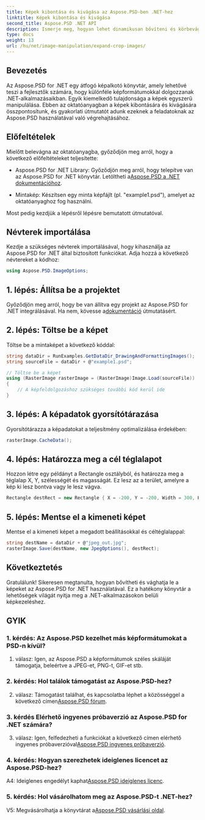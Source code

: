 ```yaml
---
title: Képek kibontása és kivágása az Aspose.PSD-ben .NET-hez
linktitle: Képek kibontása és kivágása
second_title: Aspose.PSD .NET API
description: Ismerje meg, hogyan lehet dinamikusan bővíteni és körbevágni képeket az Aspose.PSD for .NET használatával. Kövesse lépésről lépésre útmutatónkat a zökkenőmentes képkezeléshez.
type: docs
weight: 13
url: /hu/net/image-manipulation/expand-crop-images/
---
```

## Bevezetés

Az Aspose.PSD for .NET egy átfogó képalkotó könyvtár, amely lehetővé teszi a fejlesztők számára, hogy különféle képformátumokkal dolgozzanak .NET-alkalmazásaikban. Egyik kiemelkedő tulajdonsága a képek egyszerű manipulálása. Ebben az oktatóanyagban a képek kibontására és kivágására összpontosítunk, és gyakorlati útmutatót adunk ezeknek a feladatoknak az Aspose.PSD használatával való végrehajtásához.

## Előfeltételek

Mielőtt belevágna az oktatóanyagba, győződjön meg arról, hogy a következő előfeltételeket teljesítette:

-  Aspose.PSD for .NET Library: Győződjön meg arról, hogy telepítve van az Aspose.PSD for .NET könyvtár. Letöltheti a[Aspose.PSD a .NET dokumentációhoz](https://reference.aspose.com/psd/net/).

- Mintakép: Készítsen egy minta képfájlt (pl. "example1.psd"), amelyet az oktatóanyaghoz fog használni.

Most pedig kezdjük a lépésről lépésre bemutatott útmutatóval.

## Névterek importálása

Kezdje a szükséges névterek importálásával, hogy kihasználja az Aspose.PSD for .NET által biztosított funkciókat. Adja hozzá a következő névtereket a kódhoz:

```csharp
using Aspose.PSD.ImageOptions;
```

## 1. lépés: Állítsa be a projektet

 Győződjön meg arról, hogy be van állítva egy projekt az Aspose.PSD for .NET integrálásával. Ha nem, kövesse a[dokumentáció](https://reference.aspose.com/psd/net/) útmutatásért.

## 2. lépés: Töltse be a képet

Töltse be a mintaképet a következő kóddal:

```csharp
string dataDir = RunExamples.GetDataDir_DrawingAndFormattingImages();
string sourceFile = dataDir + @"example1.psd";

// Töltse be a képet
using (RasterImage rasterImage = (RasterImage)Image.Load(sourceFile))
{
    // A képfeldolgozáshoz szükséges további kód kerül ide
}
```

## 3. lépés: A képadatok gyorsítótárazása

Gyorsítótárazza a képadatokat a teljesítmény optimalizálása érdekében:

```csharp
rasterImage.CacheData();
```

## 4. lépés: Határozza meg a cél téglalapot

Hozzon létre egy példányt a Rectangle osztályból, és határozza meg a téglalap X, Y, szélességét és magasságát. Ez lesz az a terület, amelyre a kép ki lesz bontva vagy le lesz vágva.

```csharp
Rectangle destRect = new Rectangle { X = -200, Y = -200, Width = 300, Height = 300 };
```

## 5. lépés: Mentse el a kimeneti képet

Mentse el a kimeneti képet a megadott beállításokkal és céltéglalappal:

```csharp
string destName = dataDir + @"jpeg_out.jpg";
rasterImage.Save(destName, new JpegOptions(), destRect);
```

## Következtetés

Gratulálunk! Sikeresen megtanulta, hogyan bővítheti és vághatja le a képeket az Aspose.PSD for .NET használatával. Ez a hatékony könyvtár a lehetőségek világát nyitja meg a .NET-alkalmazásokon belüli képkezeléshez.

## GYIK

### 1. kérdés: Az Aspose.PSD kezelhet más képformátumokat a PSD-n kívül?

1. válasz: Igen, az Aspose.PSD a képformátumok széles skáláját támogatja, beleértve a JPEG-et, PNG-t, GIF-et stb.

### 2. kérdés: Hol találok támogatást az Aspose.PSD-hez?

 2. válasz: Támogatást találhat, és kapcsolatba léphet a közösséggel a következő címen[Aspose.PSD fórum](https://forum.aspose.com/c/psd/34).

### 3. kérdés Elérhető ingyenes próbaverzió az Aspose.PSD for .NET számára?

 3. válasz: Igen, felfedezheti a funkciókat a következő címen elérhető ingyenes próbaverzióval[Aspose.PSD ingyenes próbaverzió](https://releases.aspose.com/).

### 4. kérdés: Hogyan szerezhetek ideiglenes licencet az Aspose.PSD-hez?

 A4: Ideiglenes engedélyt kaphat[Aspose.PSD ideiglenes licenc](https://purchase.aspose.com/temporary-license/).

### 5. kérdés: Hol vásárolhatom meg az Aspose.PSD-t .NET-hez?

 V5: Megvásárolhatja a könyvtárat a[Aspose.PSD vásárlási oldal](https://purchase.aspose.com/buy).